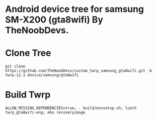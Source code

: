 # Android device tree for samsung SM-X200 (gta8wifi) By TheNoobDevs.

# Clone Tree
    git clone https://github.com/TheNoobDevs/custom_twrp_samsung_gta8wifi.git -b twrp-12.1 device/samsung/gta8wifi
# Build Twrp
    ALLOW_MISSING_DEPENDENCIES=true; . build/envsetup.sh; lunch twrp_gta8wifi-eng; mka recoveryimage
